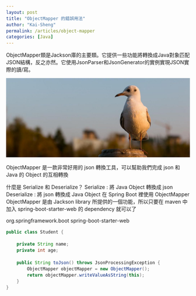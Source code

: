 ```yaml
---
layout: post
title: "ObjectMapper 的錯誤用法"
author: "Kai-Sheng"
permalink: /articles/object-mapper
categories: [Java]
--- 
```



 
ObjectMapper類是Jackson庫的主要類。它提供一些功能將轉換成Java對象匹配JSON結構，反之亦然。它使用JsonParser和JsonGenerator的實例實現JSON實際的讀/寫。



![object-mapper](/assets/image/object-mapper.png?size=full)


 ObjectMapper 是一款非常好用的 json 轉換工具，可以幫助我們完成 json 和 Java 的 Object 的互相轉換

什麼是 Serialize 和 Deserialize？
Serialize : 將 Java Object 轉換成 json
Deserialize : 將 json 轉換成 Java Object
在 Spring Boot 裡使用 ObjectMapper
ObjectMapper 是由 Jackson library 所提供的一個功能，所以只要在 maven 中加入 spring-boot-starter-web 的 dependency 就可以了

<dependency>
    <groupId>org.springframework.boot</groupId>
    <artifactId>spring-boot-starter-web</artifactId>
</dependency>


```java
public class Student {

    private String name;
    private int age;

    public String toJson() throws JsonProcessingException {
        ObjectMapper objectMapper = new ObjectMapper();
        return objectMapper.writeValueAsString(this);
    }
}
```
 